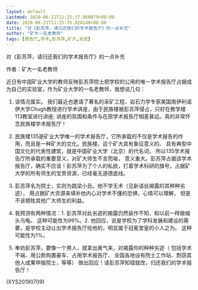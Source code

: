 ```yaml
---
layout: default
Lastmod: 2020-06-21T11:25:37.860079+00:00
date: 2020-06-21T11:25:35.820240+00:00
title: "对《彭苏萍，请归还我们的学术报告厅》的一点补充"
author: "矿大一名老教师"
tags: [报告厅,学术,彭苏萍,矿大,劣迹]
---
```


对《彭苏萍，请归还我们的学术报告厅》的一点补充

作者：矿大一名老教师

近日有中国矿业大学的教师反映彭苏萍院士把学校的公用的唯一学术报告厅占据成为自己的实验室，作为矿业大学的一名老教师，我想说几句：

1. 该情况属实。 我们最近也邀请了著名的采矿工程、岩石力学专家美国南伊利诺伊大学Chugh教授进行学术讲座，由于民族楼被彭苏萍侵占，只好在教学楼113教室进行讲座; 讲座的氛围和条件与在原学术报告厅相差甚远。真的非常怀念民族楼学术报告厅！

2. 民族楼135是矿业大学唯一的学术报告厅，它所承载的不仅是学术报告的作用，而且是一种矿大的文化。民族楼，这个矿大具有象征意义的、 具有典型中国文化的代表性建筑，就是中国矿业大学（北京）的代名词， 所以135学术报告厅所承载的重要意义，对矿大师生不言而喻， 意义重大。彭苏萍占据该学术报告厅，确实不应该！彭苏萍为了个人的私欲，打着学术科研的旗号，占据矿大学的所有师生的宝贵资源，已经毫无道德底线。

3. 彭苏萍名为院士，实则为跳梁小丑。他不学无术（见新语丝揭露的其种种劣迹）， 用占据矿大资源来填补他内心对学术不懂的恐惧，心情可以理解， 但是不该牺牲其他广大师生的利益。

4. 我预测有两种情况：1. 彭苏萍对此劣迹的揭露仍然装作不知，和以前一样做缩头乌龟。 这种可能性为99%。2. 他回应，说是学校为了学科发展和建设的需要，是学校主动让出学术报告厅给他的，明显属于冠冕堂皇的小人之为。 这种可能性为1%。

5. 奉劝彭苏萍，要像一个男人，就拿出勇气来，对揭露你的种种劣迹（ 包括学术不端、用公款购置豪车、占用学术报告厅、 全国各地设有院士工作站、剽窃其他人成果申报院士，等等） 做出回应！请彭苏萍知错就改，归还我们的学术报告厅！

(XYS20190709)

